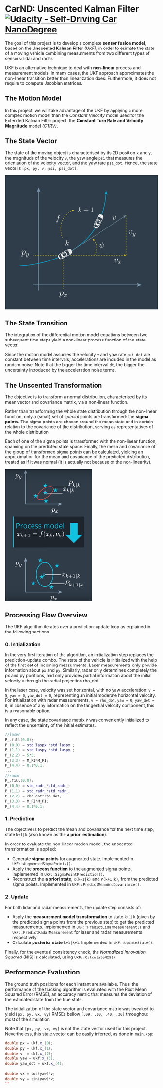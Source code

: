 # **CarND: Unscented Kalman Filter**  [![Udacity - Self-Driving Car NanoDegree](https://s3.amazonaws.com/udacity-sdc/github/shield-carnd.svg)](http://www.udacity.com/drive)
[//]: # (Image References)
[state_def]: ./img/state_def.png
[sigma_points]: ./img/sigma_points.png

The goal of this project is to develop a complete **sensor fusion model**, based on the **Unscented Kalman Filter** *(UKF)*, in order to esimate the state of a moving vehicle combining measurments from two different types of sensors: lidar and radar. 

UKF is an alternative technique to deal with **non-linear** process and measurement models. In many cases, the UKF approach approximates the non-linear transition better than linearization does. Furthermore, it does not require to compute Jacobian matrices.

## The Motion Model

In this project, we will take advantage of the UKF by applying a more complex motion model than the *Constant Velocity* model used for the Extended Kalman Filter project: the **Constant Turn Rate and Velocity Magnitude** model *(CTRV)*. 

## The State Vector

The state of the moving object is characterised by its 2D position `x` and `y`, the magnitude of the velocity `v`, the yaw angle `psi` that measures the orientation of the velocity vector, and the yaw rate `psi_dot`. Hence, the state vecor is `[px, py, v, psi, psi_dot]`.

![state_def]

## The State Transition

The integration of the differential motion model equations between two subsequent time steps yield a non-linear process function of the state vector.

Since the motion model assumes the velocity `v` and yaw rate `psi_dot` are constant between time intervals, accelerations are included in the model as random noise. Note that the bigger the time interval `dt`, the bigger the uncertainty introduced by the acceleration noise terms.

## The Unscented Transformation

The objective is to transform a normal distribution, characterised by its mean vector and covariance matrix, via a non-linear function. 

Rather than transforming the whole state distribution through the non-linear function, only a (small) set of *special* points are transformed: the **sigma points**. The sigma points are chosen around the mean state and in certain relation to the covariance of the distribution, serving as representatives of the whole distribution. 

Each of one of the sigma points is transformed with the non-linear function, spanning on the predicted state space. Finally, the mean and covariance of the group of transformed sigma points can be calculated, yielding an approximation for the mean and covariance of the predicted distribution, treated as if it was normal (it is actually not because of the non-linearity).

![sigma_points]

## Processing Flow Overview

The UKF algorithm iterates over a prediction-update loop as explained in the following sections.

### 0. Initialization

In the very first iteration of the algorithm, an initialization step replaces the prediction-update combo. The state of the vehicle is initialized with the help of the first set of incoming measurments. Laser measurements only provide information about `px` and `py`. Similarly, radar only determines completely the px and py positions, and only provides partial information about the initial velocity `v` through the radial projection rho_dot.

In the laser case, velocity was set horizontal, with no yaw acceleration:  `v = 5`, `yaw = 0`, `yaw_dot = 0`, representing an initial moderate horizontal velocity. For initialization with radar measurements, `v = rho_dot`, `yaw = 0`, `yaw_dot = 0`; in absence of any information on the tangential velocity component, this is a reasonable option.

In any case, the state covariance matrix `P` was conveniently initialized to reflect the uncertainty of the initial estimates.

```c++
//laser
P_.fill(0.0);
P_(0,0) = std_laspx_*std_laspx_;
P_(1,1) = std_laspy_*std_laspy_;
P_(2,2) = 5*5;
P_(3,3) = M_PI*M_PI;
P_(4,4) = 0.1*0.1;
...
//radar 
P_.fill(0.0);
P_(0,0) = std_radr_*std_radr_;
P_(1,1) = std_radr_*std_radr_;
P_(2,2) = rho_dot*rho_dot;
P_(3,3) = M_PI*M_PI;
P_(4,4) = 0.1*0.1;
```

### 1. Prediction 

The objective is to predict the mean and covariance for the next time step, state `k+1|k` (also known as the **a priori estimation**). 

In order to evaluate the non-linear motion model, the unscented transformation is applied:
+ Generate **sigma points** for augmented state. Implemented in `UKF::AugmentedSigmaPoints()`.
+ Apply the **process function** to the augmented sigma points. Implemented in `UKF::SigmaPointPrediction()`.
+ Reconstruct the **a priori state**, `x(k+1|k)` and `P(k+1|k)`, from the predicted sigma points. Implemented in `UKF::PredictMeanAndCovariance()`.

### 2. Update

For both lidar and radar measurements, the update step consists of:
+ Apply the **measurement model transformation** to state `k+1|k` (given by the predicted sigma points from the previous step) to get the predicted measurements. Implemented in `UKF::PredictLidarMeasurement()` and `UKF::PredictRadarMeasurement` for laser and radar measurements respectively.
+ Calculate **posterior state** `k+1|k+1`. Implemented in `UKF::UpdateState()`.

Finally, for the eventual consistency check, the *Normalized Innovation Squared* (NIS) is calculated, using `UKF::CalculateNIS()`.

## Performance Evaluation

The ground truth positions for each instant are available. Thus, the performance of the tracking algorithm is evaluated with the Root Mean Squared Error (RMSE), an accuracy metric that measures the deviation of the estimated state from the true state.

The initialization of the state vector and covariance matrix was tweaked to yield `[px, py, vx, vy]` RMSEs bellow `[.09, .10, .40, .30]` throughout most of the simulation.

Note that `[px, py, vx, vy]` is not the state vector used for this project. Nevertheless, this state vector can be easily inferred, as done in `main.cpp`:

```c++
double px = ukf.x_(0);
double py = ukf.x_(1);
double v  = ukf.x_(2);
double yaw = ukf.x_(3);
double yaw_dot = ukf.x_(4);

double vx = cos(yaw)*v;
double vy = sin(yaw)*v;
``
